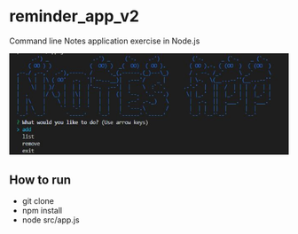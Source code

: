 # reminder_app_v2

Command line Notes application exercise in Node.js

![Image of CLI](./NotesApp.JPG)

## How to run

- git clone
- npm install
- node src/app.js